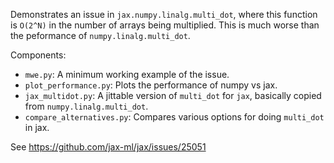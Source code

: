 Demonstrates an issue in `jax.numpy.linalg.multi_dot`, where this function is `O(2^N)` in the number of arrays being multiplied. This is much worse than the peformance of `numpy.linalg.multi_dot`. 

Components:
- `mwe.py`: A minimum working example of the issue.
- `plot_performance.py`: Plots the performance of numpy vs jax.
- `jax_multidot.py`: A jittable version of `multi_dot` for `jax`, basically copied from `numpy.linalg.multi_dot`.
- `compare_alternatives.py`: Compares various options for doing `multi_dot` in jax.

See https://github.com/jax-ml/jax/issues/25051
